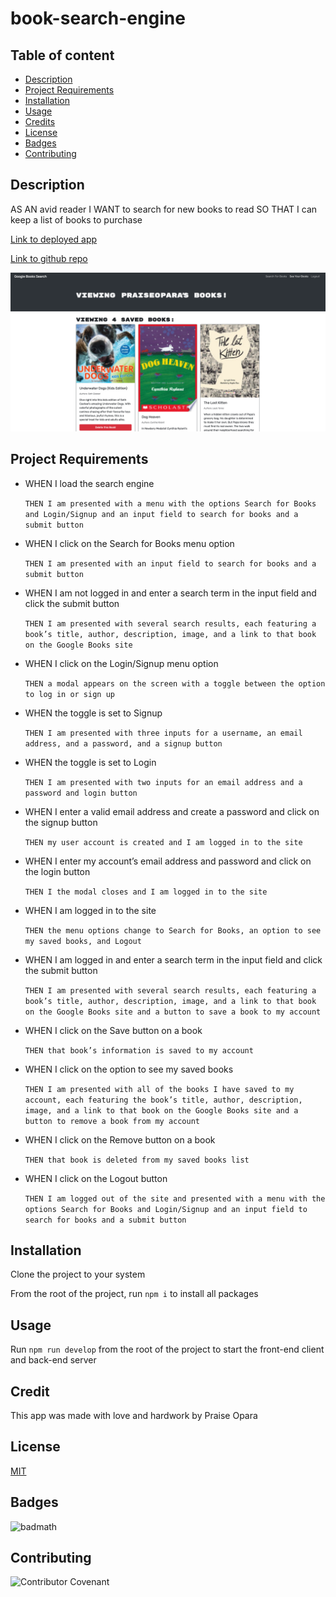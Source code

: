 # book-search-engine

## Table of content
* [Description](#description)
* [Project Requirements](#projectrequirements)
* [Installation](#installation)
* [Usage](#usage)
* [Credits](#credits)
* [License](#license)
* [Badges](#Badges)
* [Contributing](#contributing)

## Description
AS AN avid reader
I WANT to search for new books to read
SO THAT I can keep a list of books to purchase

[Link to deployed app](https://book-search-engine-app21.herokuapp.com)

[Link to github repo](https://github.com/kingopara/book-search-engine)

![Preview](client/public/assets/preview.png)

## Project Requirements

* WHEN I load the search engine

    `THEN I am presented with a menu with the options Search for Books and Login/Signup and an input field to search for books and a submit button`

* WHEN I click on the Search for Books menu option

    `THEN I am presented with an input field to search for books and a submit button`

* WHEN I am not logged in and enter a search term in the input field and click the submit button
    
    `THEN I am presented with several search results, each featuring a book’s title, author, description, image, and a link to that book on the Google Books site`

* WHEN I click on the Login/Signup menu option

    `THEN a modal appears on the screen with a toggle between the option to log in or sign up`

* WHEN the toggle is set to Signup

    `THEN I am presented with three inputs for a username, an email address, and a password, and a signup button`
    
* WHEN the toggle is set to Login

    `THEN I am presented with two inputs for an email address and a password and login button`

* WHEN I enter a valid email address and create a password and click on the signup button

    `THEN my user account is created and I am logged in to the site`

* WHEN I enter my account’s email address and password and click on the login button

    `THEN I the modal closes and I am logged in to the site`

* WHEN I am logged in to the site

    `THEN the menu options change to Search for Books, an option to see my saved books, and Logout`

* WHEN I am logged in and enter a search term in the input field and click the submit button

    `THEN I am presented with several search results, each featuring a book’s title, author, description, image, and a link to that book on the Google Books site and a button to save a book to my account`
    
* WHEN I click on the Save button on a book

    `THEN that book’s information is saved to my account`

* WHEN I click on the option to see my saved books

    `THEN I am presented with all of the books I have saved to my account, each featuring the book’s title, author, description, image, and a link to that book on the Google Books site and a button to remove a book from my account`

* WHEN I click on the Remove button on a book

    `THEN that book is deleted from my saved books list`

* WHEN I click on the Logout button
    
    `THEN I am logged out of the site and presented with a menu with the options Search for Books and Login/Signup and an input field to search for books and a submit button`  

## Installation

Clone the project to your system

From the root of the project, run `npm i` to install all packages

## Usage 

Run `npm run develop` from the root of the project to start the front-end client and back-end server

## Credit
This app was made with love and hardwork by Praise Opara

## License

[MIT](https://opensource.org/licenses/MIT)

## Badges

![badmath](https://img.shields.io/github/languages/top/nielsenjared/badmath)

## Contributing

![Contributor Covenant](https://img.shields.io/badge/Contributor%20Covenant-2.0-4baaaa.svg)